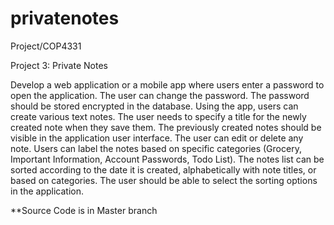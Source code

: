# privatenotes
Project/COP4331

Project 3: Private Notes 

Develop a web application or a mobile app where users enter a password to open the application. The user can change the password. The password should be stored encrypted in the database. Using the app, users can create various text notes. The user needs to specify a title for the newly created note when they save them. The previously created notes should be visible in the application user interface. The user can edit or delete any note. Users can label the notes based on specific categories (Grocery, Important Information, Account Passwords, Todo List). The notes list can be sorted according to the date it is created, alphabetically with note titles, or based on categories. The user should be able to select the sorting options in the application. 

**Source Code is in Master branch
